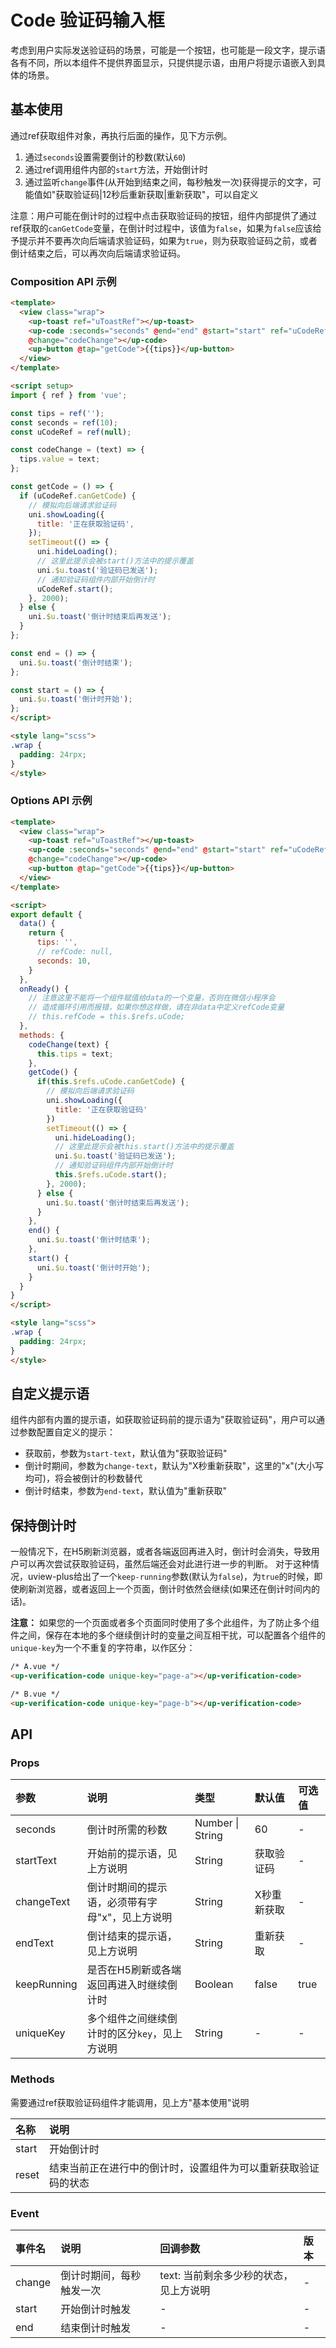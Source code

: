 # Code 验证码输入框

考虑到用户实际发送验证码的场景，可能是一个按钮，也可能是一段文字，提示语各有不同，所以本组件不提供界面显示，只提供提示语，由用户将提示语嵌入到具体的场景。


## 基本使用

通过ref获取组件对象，再执行后面的操作，见下方示例。

1. 通过`seconds`设置需要倒计的秒数(默认`60`)
2. 通过ref调用组件内部的`start`方法，开始倒计时
3. 通过监听`change`事件(从开始到结束之间，每秒触发一次)获得提示的文字，可能值如"获取验证码|12秒后重新获取|重新获取"，可以自定义

注意：用户可能在倒计时的过程中点击获取验证码的按钮，组件内部提供了通过ref获取的`canGetCode`变量，在倒计时过程中，该值为`false`，如果为`false`应该给予提示并不要再次向后端请求验证码，如果为`true`，则为获取验证码之前，或者倒计结束之后，可以再次向后端请求验证码。

### Composition API 示例

```html
<template>
  <view class="wrap">
    <up-toast ref="uToastRef"></up-toast>
    <up-code :seconds="seconds" @end="end" @start="start" ref="uCodeRef" 
    @change="codeChange"></up-code>
    <up-button @tap="getCode">{{tips}}</up-button>
  </view>
</template>

<script setup>
import { ref } from 'vue';

const tips = ref('');
const seconds = ref(10);
const uCodeRef = ref(null);

const codeChange = (text) => {
  tips.value = text;
};

const getCode = () => {
  if (uCodeRef.canGetCode) {
    // 模拟向后端请求验证码
    uni.showLoading({
      title: '正在获取验证码',
    });
    setTimeout(() => {
      uni.hideLoading();
      // 这里此提示会被start()方法中的提示覆盖
      uni.$u.toast('验证码已发送');
      // 通知验证码组件内部开始倒计时
      uCodeRef.start();
    }, 2000);
  } else {
    uni.$u.toast('倒计时结束后再发送');
  }
};

const end = () => {
  uni.$u.toast('倒计时结束');
};

const start = () => {
  uni.$u.toast('倒计时开始');
};
</script>

<style lang="scss">
.wrap {
  padding: 24rpx;
}
</style>
```

### Options API 示例

```html
<template>
  <view class="wrap">
    <up-toast ref="uToastRef"></up-toast>
    <up-code :seconds="seconds" @end="end" @start="start" ref="uCodeRef" 
    @change="codeChange"></up-code>
    <up-button @tap="getCode">{{tips}}</up-button>
  </view>
</template>

<script>
export default {
  data() {
    return {
      tips: '',
      // refCode: null,
      seconds: 10,
    }
  },
  onReady() {
    // 注意这里不能将一个组件赋值给data的一个变量，否则在微信小程序会
    // 造成循环引用而报错，如果你想这样做，请在非data中定义refCode变量
    // this.refCode = this.$refs.uCode;
  },
  methods: {
    codeChange(text) {
      this.tips = text;
    },
    getCode() {
      if(this.$refs.uCode.canGetCode) {
        // 模拟向后端请求验证码
        uni.showLoading({
          title: '正在获取验证码'
        })
        setTimeout(() => {
          uni.hideLoading();
          // 这里此提示会被this.start()方法中的提示覆盖
          uni.$u.toast('验证码已发送');
          // 通知验证码组件内部开始倒计时
          this.$refs.uCode.start();
        }, 2000);
      } else {
        uni.$u.toast('倒计时结束后再发送');
      }
    },
    end() {
      uni.$u.toast('倒计时结束');
    },
    start() {
      uni.$u.toast('倒计时开始');
    }
  }
}
</script>

<style lang="scss">
.wrap {
  padding: 24rpx;
}
</style>
```

## 自定义提示语

组件内部有内置的提示语，如获取验证码前的提示语为"获取验证码"，用户可以通过参数配置自定义的提示：

- 获取前，参数为`start-text`，默认值为"获取验证码"
- 倒计时期间，参数为`change-text`，默认为"X秒重新获取"，这里的"x"(大小写均可)，将会被倒计的秒数替代
- 倒计时结束，参数为`end-text`，默认值为"重新获取"

## 保持倒计时

一般情况下，在H5刷新浏览器，或者各端返回再进入时，倒计时会消失，导致用户可以再次尝试获取验证码，虽然后端还会对此进行进一步的判断。
对于这种情况，uview-plus给出了一个`keep-running`参数(默认为`false`)，为`true`的时候，即使刷新浏览器，或者返回上一个页面，倒计时依然会继续(如果还在倒计时间内的话)。

**注意：** 如果您的一个页面或者多个页面同时使用了多个此组件，为了防止多个组件之间，保存在本地的多个继续倒计时的变量之间互相干扰，可以配置各个组件的`unique-key`为一个不重复的字符串，以作区分：

```html
/* A.vue */
<up-verification-code unique-key="page-a"></up-verification-code>

/* B.vue */
<up-verification-code unique-key="page-b"></up-verification-code>
```


## API

### Props

| 参数 | 说明 | 类型 | 默认值 | 可选值 |
| :--- | :--- | :--- | :----- | :----- |
| seconds | 倒计时所需的秒数 | Number \| String | 60 | - |
| startText | 开始前的提示语，见上方说明 | String | 获取验证码 | - |
| changeText | 倒计时期间的提示语，必须带有字母"x"，见上方说明 | String | X秒重新获取 | - |
| endText | 倒计结束的提示语，见上方说明 | String | 重新获取 | - |
| keepRunning | 是否在H5刷新或各端返回再进入时继续倒计时 | Boolean | false | true |
| uniqueKey | 多个组件之间继续倒计时的区分`key`，见上方说明 | String | - | - |

### Methods

需要通过ref获取验证码组件才能调用，见上方"基本使用"说明

| 名称 | 说明 |
| :--- | :--- |
| start | 开始倒计时 |
| reset | 结束当前正在进行中的倒计时，设置组件为可以重新获取验证码的状态 |

### Event

| 事件名 | 说明 | 回调参数 | 版本 |
| :--- | :--- | :------- | :--- |
| change | 倒计时期间，每秒触发一次 | text: 当前剩余多少秒的状态，见上方说明 | - |
| start | 开始倒计时触发 | - | - |
| end | 结束倒计时触发 | - | - |